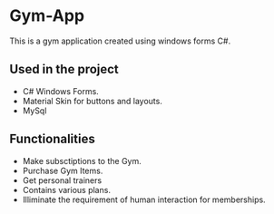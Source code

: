 # Gym-App
This is a gym application created using windows forms C#.

## Used in the project
- C# Windows Forms.
- Material Skin for buttons and layouts.
- MySql

## Functionalities
- Make subsctiptions to the Gym.
- Purchase Gym Items.
- Get personal trainers
- Contains various plans.
- Illiminate the requirement of human interaction for memberships.

